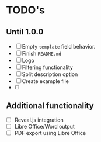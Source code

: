 # TODO's

## Until 1.0.0 

- [ ] Empty `template` field behavior.
- [ ] Finish `README.md`
- [ ] Logo
- [ ] Filtering functionality
- [ ] Split description option
- [ ] Create example file
- [ ] 


## Additional functionality

- [ ] Reveal.js integration
- [ ] Libre Office/Word output
- [ ] PDF export using Libre Office
